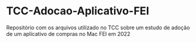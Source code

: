 # TCC-Adocao-Aplicativo-FEI
 Repositório com os arquivos utilizado no TCC sobre um estudo de adoção de um aplicativo de compras no Mac FEI em 2022
